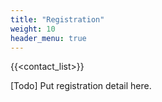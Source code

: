 ```yaml
---
title: "Registration"
weight: 10
header_menu: true
---
```


{{<contact_list>}}

[Todo] Put registration detail here.
